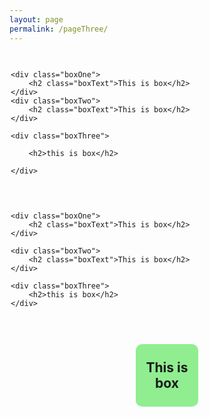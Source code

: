 ```yaml
---
layout: page
permalink: /pageThree/
---
```


<div class="wrapper">

	<div class="boxOne">
		<h2 class="boxText">This is box</h2>
	</div>
	<div class="boxTwo">
		<h2 class="boxText">This is box</h2>
	</div>
		
	<div class="boxThree">

		<h2>this is box</h2>

	</div>

</div>

<div class="wrapper">

	<div class="boxOne">
		<h2 class="boxText">This is box</h2>
	</div>

	<div class="boxTwo">
		<h2 class="boxText">This is box</h2>
	</div>
		
	<div class="boxThree">
		<h2>this is box</h2>
	</div>

</div>

<div class="boxSeven">
			<h2 class="boxText">This is box</h2>
		</div>
		
	

<style type="text/css">

	.boxText{
		position: relative;
	    top: 50%;
	    transform: translateY(-50%);
	}

	.boxOne{
		background-color: lightgreen;
		float:left;
		width: 20%;
		height: 100px;
		border-radius: 10%;
		text-align: center;
		position: inline-block;

	}
	.boxTwo{
		background-color: lightgreen;
		float: right;
		margin-left: 20%;
		width: 20%;
		height: 100px;
		border-radius: 10%;
		text-align: center;
		

	}
	.boxThree{
		background-color: lightgreen;
		float:right;
		width: 20%;
		height: 100px;
		border-radius: 10%;
		text-align: center;

	}
	.boxSeven{
		background-color: lightgreen;
		
		margin-left: 40%;
		margin-top: 1%;
		width: 20%;
		height: 100px;
		border-radius: 10%;
		text-align: center;

	}
	.wrapper{
		padding: 15px 2px 15px 2px;


	}
	footer{
		position: sticky;
	}
</style>
